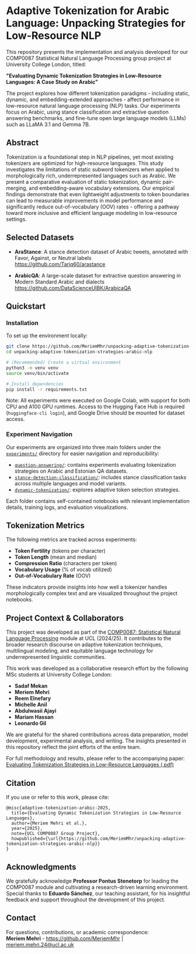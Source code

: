 # Adaptive Tokenization for Arabic Language: Unpacking Strategies for Low-Resource NLP

This repository presents the implementation and analysis developed for our COMP0087 Statistical Natural Language Processing group project at University College London, titled:

**"Evaluating Dynamic Tokenization Strategies in Low-Resource Languages: A Case Study on Arabic"**

The project explores how different tokenization paradigms - including static, dynamic, and embedding-extended approaches - affect performance in low-resource natural language processing (NLP) tasks. Our experiments focus on Arabic, using stance classification and extractive question answering benchmarks, and fine-tune open large language models (LLMs) such as LLaMA 3.1 and Gemma 7B.

## Abstract

Tokenization is a foundational step in NLP pipelines, yet most existing tokenizers are optimized for high-resource languages. This study investigates the limitations of static subword tokenizers when applied to morphologically rich, underrepresented languages such as Arabic. We present a comparative evaluation of static tokenization, dynamic pair-merging, and embedding-aware vocabulary extensions. Our empirical findings demonstrate that even lightweight adjustments to token boundaries can lead to measurable improvements in model performance and significantly reduce out-of-vocabulary (OOV) rates - offering a pathway toward more inclusive and efficient language modeling in low-resource settings.

## Selected Datasets

- **AraStance**: A stance detection dataset of Arabic tweets, annotated with Favor, Against, or Neutral labels  
  https://github.com/Tariq60/arastance

- **ArabicQA**: A large-scale dataset for extractive question answering in Modern Standard Arabic and dialects  
  https://github.com/DataScienceUIBK/ArabicaQA

## Quickstart

### Installation

To set up the environment locally:

```bash
git clone https://github.com/MeriemMhr/unpacking-adaptive-tokenization-strategies-arabic-nlp.git
cd unpacking-adaptive-tokenization-strategies-arabic-nlp

# (Recommended) Create a virtual environment
python3 -m venv venv
source venv/bin/activate

# Install dependencies
pip install -r requirements.txt
```

Note: All experiments were executed on Google Colab, with support for both CPU and A100 GPU runtimes. Access to the Hugging Face Hub is required (`huggingface-cli login`), and Google Drive should be mounted for dataset access.

### Experiment Navigation

Our experiments are organized into three main folders under the [`experiments/`](./experiments) directory for easier navigation and reproducibility:

- [`question-answering/`](./experiments/question-answering): contains experiments evaluating tokenization strategies on Arabic and Estonian QA datasets.  
- [`stance-detection-classification/`](./experiments/stance-detection-classification): includes stance classification tasks across multiple languages and model variants.
- [`dynamic-tokenization/`](./experiments/dynamic-tokenization): explores adaptive token selection strategies.

Each folder contains self-contained notebooks with relevant implementation details, training logs, and evaluation visualizations.

## Tokenization Metrics

The following metrics are tracked across experiments:

- **Token Fertility** (tokens per character)
- **Token Length** (mean and median)
- **Compression Ratio** (characters per token)
- **Vocabulary Usage** (% of vocab utilized)
- **Out-of-Vocabulary Rate** (OOV)

These indicators provide insights into how well a tokenizer handles morphologically complex text and are visualized throughout the project notebooks.

## Project Context & Collaborators

This project was developed as part of the [COMP0087: Statistical Natural Language Processing](https://comp0087.cs.ucl.ac.uk/) module at UCL (2024/25). It contributes to the broader research discourse on adaptive tokenization techniques, multilingual modeling, and equitable language technology for underrepresented linguistic communities.

This work was developed as a collaborative research effort by the following MSc students at University College London:

- **Sadaf Mekan**  
- **Meriem Mehri**  
- **Reem Elnefary**  
- **Michelle Anil**  
- **Abdulwasii Ajayi**  
- **Mariam Hassan**  
- **Leonardo Gil**

We are grateful for the shared contributions across data preparation, model development, experimental analysis, and writing. The insights presented in this repository reflect the joint efforts of the entire team.

For full methodology and results, please refer to the accompanying paper: [Evaluating Tokenization Strategies in Low-Resource Languages (.pdf)]([https://placeholder-link.com/tokenization-paper](https://drive.google.com/file/d/1MDdwajDFKl6xdp88hnYH8TPhNNcDw9At/view?usp=sharing))

## Citation

If you use or refer to this work, please cite:

```
@misc{adaptive-tokenization-arabic-2025,
  title={Evaluating Dynamic Tokenization Strategies in Low-Resource Languages},
  author={Meriem Mehri et al.},
  year={2025},
  note={UCL COMP0087 Group Project},
  howpublished={\url{https://github.com/MeriemMhr/unpacking-adaptive-tokenization-strategies-arabic-nlp}}
}
```

## Acknowledgments

We gratefully acknowledge **Professor Pontus Stenetorp** for leading the COMP0087 module and cultivating a research-driven learning environment. Special thanks to **Eduardo Sánchez**, our teaching assistant, for his insightful feedback and support throughout the development of this project.

## Contact

For questions, contributions, or academic correspondence:  
**Meriem Mehri** - https://github.com/MeriemMhr | meriem.mehri.24@ucl.ac.uk
